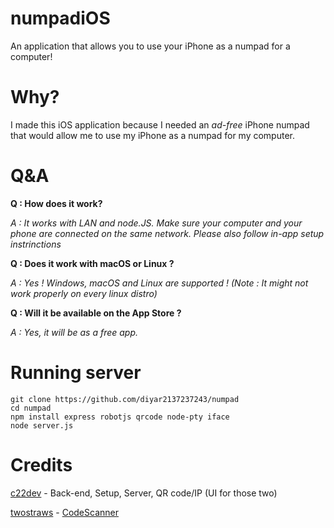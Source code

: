 # numpadiOS
An application that allows you to use your iPhone as a numpad for a computer!

# Why?

I made this iOS application because I needed an *ad-free* iPhone numpad that would allow me to use my iPhone as a numpad for my computer.

# Q&A

**Q : How does it work?**

*A : It works with LAN and node.JS. Make sure your computer and your phone are connected on the same network. Please also follow in-app setup instrinctions*

**Q : Does it work with macOS or Linux ?**

*A : Yes ! Windows, macOS and Linux are supported ! (Note : It might not work properly on every linux distro)*

**Q : Will it be available on the App Store ?**

*A : Yes, it will be as a free app.*

# Running server
```
git clone https://github.com/diyar2137237243/numpad
cd numpad
npm install express robotjs qrcode node-pty iface
node server.js
```

# Credits

[c22dev](https://github.com/c22dev) - Back-end, Setup, Server, QR code/IP (UI for those two)

[twostraws](https://github.com/twostraws/) - [CodeScanner](twostraws)
